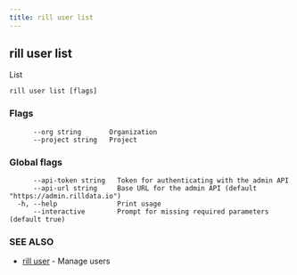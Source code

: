 ```yaml
---
title: rill user list
---
```

## rill user list

List

```
rill user list [flags]
```

### Flags

```
      --org string       Organization
      --project string   Project
```

### Global flags

```
      --api-token string   Token for authenticating with the admin API
      --api-url string     Base URL for the admin API (default "https://admin.rilldata.io")
  -h, --help               Print usage
      --interactive        Prompt for missing required parameters (default true)
```

### SEE ALSO

* [rill user](user.md)	 - Manage users

